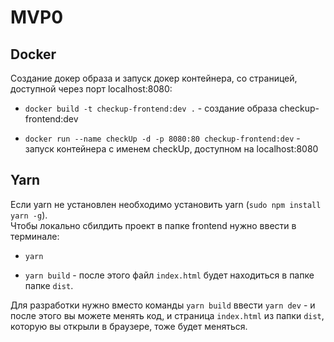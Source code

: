 # MVP0

## Docker

Создание докер образа и запуск докер контейнера, со страницей, доступной через порт localhost:8080:

- `docker build -t checkup-frontend:dev .` - создание образа checkup-frontend:dev

- `docker run --name checkUp -d -p 8080:80 checkup-frontend:dev` - запуск контейнера с именем checkUp, доступном на localhost:8080

## Yarn

Если yarn не установлен необходимо установить yarn (`sudo npm install yarn -g`).  
Чтобы локально сбилдить проект в папке frontend нужно ввести в терминале:

- `yarn`

- `yarn build` - после этого файл `index.html` будет находиться в папке папке `dist`.

Для разработки нужно вместо команды `yarn build` ввести `yarn dev` - и после этого вы можете менять код, и страница `index.html` из папки `dist`, которую вы открыли в браузере, тоже будет меняться.
